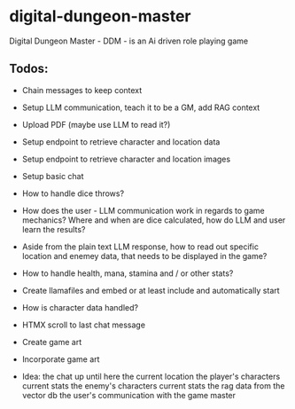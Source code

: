 # digital-dungeon-master

Digital Dungeon Master - DDM - is an Ai driven role playing game

## Todos:

- Chain messages to keep context
- Setup LLM communication, teach it to be a GM, add RAG context
- Upload PDF (maybe use LLM to read it?)
- Setup endpoint to retrieve character and location data
- Setup endpoint to retrieve character and location images
- Setup basic chat
- How to handle dice throws?
- How does the user - LLM communication work in regards to game mechanics? Where and when are dice calculated, how do LLM and user learn the results?
- Aside from the plain text LLM response, how to read out specific location and enemey data, that needs to be displayed in the game?
- How to handle health, mana, stamina and / or other stats?
- Create llamafiles and embed or at least include and automatically start
- How is character data handled?
- HTMX scroll to last chat message
- Create game art
- Incorporate game art

- Idea:
  <history>the chat up until here</history>
  <location>the current location</location>
  <player>the player's characters current stats</player>
  <enemy>the enemy's characters current stats</enemy>
  <rag-data>the rag data from the vector db</rag-data>
  <user-message>the user's communication with the game master</user-message>
